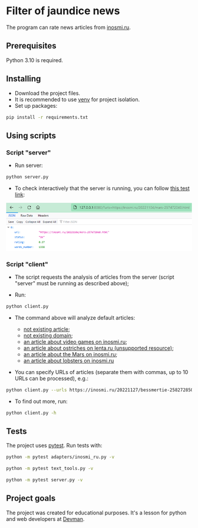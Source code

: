 # Filter of jaundice news

The program can rate news articles from [inosmi.ru](https://inosmi.ru/).

## Prerequisites

Python 3.10 is required.

## Installing

- Download the project files.
- It is recommended to use [venv](https://docs.python.org/3/library/venv.html?highlight=venv#module-venv) for project isolation.
- Set up packages:

```bash
pip install -r requirements.txt
```

## Using scripts

### Script "server"

- Run server:

```bash
python server.py
```

- To check interactively that the server is running, you can follow [this test link](http://127.0.0.1:8080/?urls=https://inosmi.ru/20221104/mars-257472040.html):

![check in browser](./images/check_in_browser.png)

### Script "client"

- The script requests the analysis of articles from the server (script "server" must be running as described above);

- Run:

```bash
python client.py
```

- The command above will analyze default articles:
  - [not existing article](https://inosmi.ru/not/exist.html);
  - [not existing domain](https://inosmiy.ru/20221106/virusy-257514193.html);
  - [an article about video games on inosmi.ru](https://inosmi.ru/20221106/videoigry-257474918.html);
  - [an article about ostriches on lenta.ru (unsupported resource)](https://lenta.ru/news/2022/11/27/20_strausov/);
  - [an article about the Mars on inosmi.ru](https://inosmi.ru/20221104/mars-257472040.html);
  - [an article about lobsters on  inosmi.ru](https://inosmi.ru/20221127/bessmertie-258272850.html)

- You can specify URLs of articles (separate them with commas, up to 10 URLs can be processed), e.g.:

```bash
python client.py --urls https://inosmi.ru/20221127/bessmertie-258272850.html,https://inosmi.ru/20221104/mars-257472040.html
```

- To find out more, run:

```bash
python client.py -h
```

## Tests

The project uses [pytest](https://docs.pytest.org/en/latest/). Run tests with:

```bash
python -m pytest adapters/inosmi_ru.py -v
```

```bash
python -m pytest text_tools.py -v
```

```bash
python -m pytest server.py -v
```

## Project goals

The project was created for educational purposes.
It's a lesson for python and web developers at [Devman](https://dvmn.org/).
